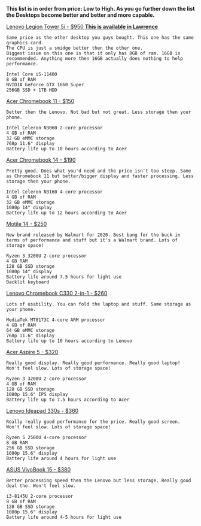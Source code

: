 <!--- https://akirameru.github.io/list/ -->
**This list is in order from price: Low to High. As you go further down the list the Desktops become better and better and more capable.**


[Lenovo Legion Tower 5i - $950 **This is available in Lawrence**](https://www.bestbuy.com/site/lenovo-legion-tower-5i-gaming-desktop-intel-core-i5-11400-8gb-memory-nvidia-geforce-gtx-1660-super-256gb-ssd-1tb-hdd-raven-black/6453877.p?skuId=6453877)
```
Same price as the other desktop you guys bought. This one has the same graphics card.
The CPU is just a smidge better then the other one.
Biggest issue on this one is that it only has 8GB of ram. 16GB is recommended. Anything more then 16GB actually does nothing to help performance.

Intel Core i5-11400
8 GB of RAM
NVIDIA GeForce GTX 1660 Super
256GB SSD + 1TB HDD
```

[Acer Chromebook 11 - $150](https://www.amazon.com/C731-C118-Cel-11-6-32GB-Chrm/dp/B07LDRV83G/ref=sr_1_8?keywords=chromebook&qid=1580164999&s=electronics&sr=1-8&tag=laptopz18-20)
```
Better then the Lenovo. Not bad but not great. Less storage then your phone.

Intel Celeron N3060 2-core processor
4 GB of RAM
32 GB eMMC storage
768p 11.6" display
Battery life up to 10 hours according to Acer
```

[Acer Chromebook 14 - $190](https://www.amazon.com/Acer-Chromebook-Aluminum-14-inch-CB3-431-C5FM/dp/B01CVOLVPA/ref=sr_1_3?keywords=acer+chromebook+14&qid=1580165063&s=electronics&sr=1-3&tag=laptopz18-20)
```
Pretty good. Does what you'd need and the price isn't too steep. Same as Chromebook 11 but better/bigger display and faster processing. Less storage then your phone.

Intel Celeron N3160 4-core processor
4 GB of RAM
32 GB eMMC storage
1080p 14" display
Battery life up to 12 hours according to Acer
```

[Motile 14 - $250](https://www.walmart.com/ip/Vega-HDMI-Front-RAM-Rose-FHD-4GB-display-AMD-128GB-Tuned-Camera-Radeon-14-Ryzen-Gold-720P-THX-Graphics-IR-SSD-Laptop-3-MOTILE-Spatial-Performance-Aud/708573214?irgwc=1&sourceid=imp_3%3Ay0DZ1G%3AxyOU5PwUx0Mo3cmUknVtDwRw3Gcx80&veh=aff&wmlspartner=imp_1883484&clickid=3%3Ay0DZ1G%3AxyOU5PwUx0Mo3cmUknVtDwRw3Gcx80)
```
New brand released by Walmart for 2020. Best bang for the buck in terms of performance and stuff but it's a Walmart brand. Lots of storage space!

Ryzen 3 3200U 2-core processor
4 GB RAM
128 GB SSD storage
1080p 14" display
Battery life around 7.5 hours for light use
Backlit keyboard
```

[Lenovo Chromebook C330 2-in-1 - $260](https://www.amazon.com/Lenovo-Chromebook-Convertible-11-6-Inch-81HY0000US/dp/B07GM2J11Q/ref=sr_1_4?keywords=chromebook&qid=1580164999&s=electronics&sr=1-4&tag=laptopz18-20)
```
Lots of usability. You can fold the laptop and stuff. Same storage as your phone.

MediaTek MT8173C 4-core ARM processor
4 GB of RAM
64 GB eMMC storage
768p 11.6" display
Battery life up to 10 hours according to Lenovo
```

[Acer Aspire 5 - $320](https://www.amazon.com/Acer-Display-Graphics-Keyboard-A515-43-R19L/dp/B07RF1XD36/ref=sr_1_4?keywords=acer+aspire+5&qid=1566951848&s=gateway&sr=8-4&tag=laptopz18-20)
```
Really good display. Really good performance. Really good laptop! Won't feel slow. Lots of storage space!

Ryzen 3 3200U 2-core processor
4 GB of RAM
128 GB SSD storage
1080p 15.6" IPS display
Battery life up to 7.5 hours according to Acer
```

[Lenovo Ideapad 330s - $360](https://www.walmart.com/ip/Lenovo-Ideapad-330s-15-6-Laptop-Windows-10-AMD-Ryzen-5-2500U-Quad-Core-Processor-8GB-Memory-256GB-Storage-Platinum-Grey-81FB00HKUS/273186587?irgwc=1&sourceid=imp_3%3Ay0DZ1G%3AxyOU5PwUx0Mo3cmUknVtEwtw3Gcx80&veh=aff&wmlspartner=imp_1883484&clickid=3%3Ay0DZ1G%3AxyOU5PwUx0Mo3cmUknVtEwtw3Gcx80)
```
Really really good performance for the price. Really good screen. Won't feel slow. Lots of storage space!

Ryzen 5 2500U 4-core processor
8 GB RAM
256 GB SSD storage
1080p 15.6" display
Battery life around 4 hours for light use
```

[ASUS VivoBook 15 - $380](https://www.amazon.com/ASUS-VivoBook-i3-8145U-Windows-F512FA-AB34/dp/B07RK5M35T/ref=sr_1_3?keywords=asus+vivobook+15&qid=1566953091&s=electronics&sr=1-3&tag=laptopz18-20)
```
Better processing speed then the Lenovo but less storage. Really good deal tho. Won't feel slow.

i3-8145U 2-core processor
8 GB of RAM
128 GB SSD storage
1080p 15.6" display
Battery life around 4-5 hours for light use
```
